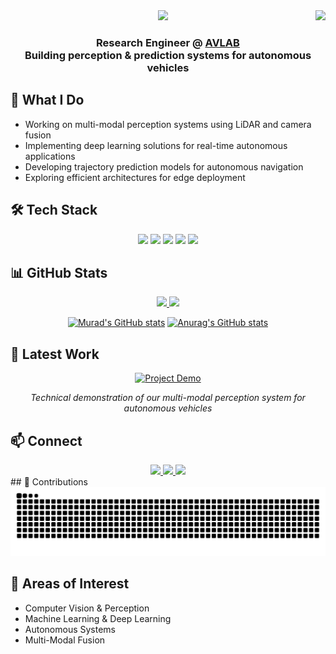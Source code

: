 <img align="right" src="https://visitor-badge.laobi.icu/badge?page_id=mudrism.murdism" />

<div align="center">
    <img src="https://readme-typing-svg.herokuapp.com/?font=Righteous&size=35&center=true&vCenter=true&width=500&height=70&duration=4000&lines=Hi+There!+👋;+I'm+Murad+Mebrahtu!;" />
</div>

<h3 align="center">
    Research Engineer @ <a href="https://avlab.io/" target="_blank">AVLAB</a>
    <br>
    Building perception & prediction systems for autonomous vehicles
</h3>

## 🔭 What I Do

- Working on multi-modal perception systems using LiDAR and camera fusion
- Implementing deep learning solutions for real-time autonomous applications
- Developing trajectory prediction models for autonomous navigation
- Exploring efficient architectures for edge deployment

## 🛠️ Tech Stack

<div align="center">
    <img src="https://img.shields.io/badge/Python-3776AB?style=for-the-badge&logo=python&logoColor=white" />
    <img src="https://img.shields.io/badge/PyTorch-EE4C2C?style=for-the-badge&logo=pytorch&logoColor=white" />
    <img src="https://img.shields.io/badge/TensorFlow-FF6F00?style=for-the-badge&logo=tensorflow&logoColor=white" />
    <img src="https://img.shields.io/badge/OpenCV-5C3EE8?style=for-the-badge&logo=opencv&logoColor=white" />
    <img src="https://img.shields.io/badge/ROS-22314E?style=for-the-badge&logo=ros&logoColor=white" />
</div>

## 📊 GitHub Stats

<div align="center">
    <a href="https://github.com/murdism">
        <img height="180em" src="https://github-readme-stats.vercel.app/api?username=murdism&show_icons=true&count_private=true&include_all_commits=true&show_all_commits=true&hide_rank=false&rank_icon=github&theme=tokyonight&hide_border=true"/>
        <img height="180em" src="https://github-readme-streak-stats.herokuapp.com/?user=murdism&theme=algolia&hide_border=false"/>
        
[![Murad's GitHub stats](https://github-readme-stats.vercel.app/api?username=murdism)](https://github.com/murdism/github-readme-stats)
[![Anurag's GitHub stats](https://github-readme-stats.vercel.app/api?username=anuraghazra)](https://github.com/anuraghazra/github-readme-stats)
    </a>
</div>


## 🎯 Latest Work

<div align="center">
    <a href="https://www.youtube.com/watch?v=ZYhhkAWVly0" target="_blank">
        <img src="https://img.shields.io/badge/Project_Demo-Perception_Pipeline-4285F4?style=flat-square&logo=youtube" alt="Project Demo" />
    </a>
    <p><em>Technical demonstration of our multi-modal perception system for autonomous vehicles</em></p>
</div>

## 📫 Connect

<div align="center">
    <a href="mailto:muradsmebrahtu@gmail.com">
        <img src="https://img.shields.io/badge/Gmail-333333?style=for-the-badge&logo=gmail&logoColor=red" />
    </a>
    <a href="https://linkedin.com/in/murad-s-mebrahtu-0311a0181" target="_blank">
        <img src="https://img.shields.io/badge/LinkedIn-0077B5?style=for-the-badge&logo=linkedin&logoColor=white" />
    </a>
    <a href="https://murdism.github.io" target="_blank">
        <img src="https://img.shields.io/badge/Portfolio-FF5722?style=for-the-badge&logo=todoist&logoColor=white" />
    </a>
</div>
## 🐍 Contributions

<div align="center">
    <img alt="snake eating my contributions" src="https://raw.githubusercontent.com/murdism/murdism/output/github-contribution-grid-snake.svg" />
</div>

## 🔬 Areas of Interest

- Computer Vision & Perception
- Machine Learning & Deep Learning
- Autonomous Systems
- Multi-Modal Fusion
